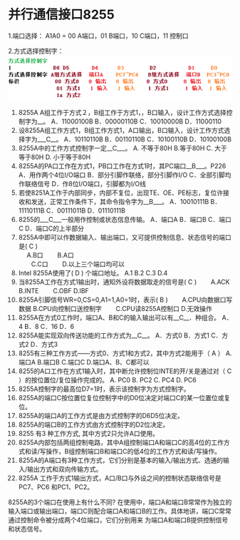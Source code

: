 # 并行通信接口8255

1.端口选择：
 A1A0 = 00 A端口，01 B端口，10 C端口，11 控制口

2.方式选择控制字：
 ![](8255control.png)
 
 
1.	8255A A组工作于方式２，B组工作于方式1，，B口输入，设计工作方式选择控制字为__。
A．11000100B	B．00000110B	C．10010000B	D．11000110
9.	设8255A组工作方式1，B组工作方式1，A口输出，B口输入，设计工作方式选择字为___C__。
A．10110110B	B．00110110B	
C．10100110B	D．10100100B	
10.	8255A中的工作方式控制字一定__C___。
A. 不等于80H     B.等于80H     C. 大于等于80H     D. 小于等于80H
11.	8255A的PA口工作在方式1，PB口工作在方式1时，其PC端口__B___。P226
	A．用作两个4位I/O端口	B．部分引脚作联络，部分引脚作I/O	C．全部引脚均作联络信号	D．作8位I/O端口，引脚都为I/O线 
15.	若使8251A工作于内部同步，内部不复位，出现TE、OE、PE标志，复位许接收和发送，正常工作条件下，其命令指令字为__B___。
	A．10010111B  B．11110111B    C．00111011B   D．01110111B
17.	8255的___C___一般用作控制或状态信息传输。
A．端口A 	B．端口B 	C．端口C 	D．端口C的上半部分
20.	8255A中即可以作数据输入、输出端口，又可提供控制信息、状态信号的端口是(   C   )  
  　 A.B口           　　B.A口  
　　C.C口          　　D.以上三个端口均可以  
21.	Intel 8255A使用了(   D    ) 个端口地址。
A.1          B.2          C.3           D.4
24.	当8255A工作在方式1输出时，通知外设将数据取走的信号是(  C  )
　　A.ACK        B.INTE
　　C.OBF        D.IBF
27.	8255A引脚信号WR=0,CS=0,A1=1,A0=1时，表示(  B  )
　　A.CPU向数据口写数据     B.CPU向控制口送控制字
　　C.CPU读8255A控制口    D.无效操作
28.	8255A在方式0工作时，端口A、B和C的输入输出可以有__C__．种组合。
A．4	B．8	C．16	D．6
29.	8255A能实现双向传送功能的工作方式为__C__。
A．方式0	B．方式1	C．方式2	D．方式3
30.	8255有三种工作方式——方式0、方式1和方式2，其中方式2能用于（  A   ） 
A.端口A    B.端口B     C.端口C    D.端口A、B、C都可以  
31.	8255的A口工作在方式1输入时，其中断允许控制位INTE的开/关是通过对（  C   ）的按位置位/复位操作完成的。
A. PC0           B. PC2          C. PC4              D. PC6
6.	8255A控制字的最高位D7=1时，表示该控制字为方式控制字。
7.	8255A的端口C按位置位复位控制字中的D0位决定对端口C的某一位置位或复位。
8.	8255A的端口A的工作方式是由方式控制字的D6D5位决定。
9.	8255A的端口B的工作方式由方式控制字的D2位决定。
14.	8255 有3 种工作方式, 其中方式2只允许A口使用。
15.	8255A内部包括两组控制电路，其中A组控制端口A和端口C的高4位的工作方式和读/写操作，B组控制端口B和端口C的低4位的工作方式和读/写操作。
16.	8255A的A端口有3种工作方式，它们分别是基本的输入/输出方式、选通的输入/输出方式和双向传输方式。
17.	8255A 工作于方式1输出方式，A口/B口与外设之间的控制状态联络信号是PC7、PC6    和PC1、PC2。

8255A的3个端口在使用上有什么不同?
在使用中，端口A和端口B常常作为独立的输入端口或输出端口，端口C则配合端口A和端口B的工作。具体地讲，端口C常常通过控制命令被分成两个4位端口，它们分别用来
为端口A和端口B提供控制信号和状态信号。
